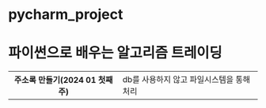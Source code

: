 # pycharm_project
<h1>파이썬으로 배우는 알고리즘 트레이딩</h1>
<table>
  <tr>
      <th>주소록 만들기(2024 01 첫째 주)</th>
      <td>db를 사용하지 않고 파일시스템을 통해 처리</td>
  </tr>

  
</table>
